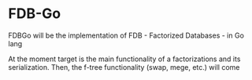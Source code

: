 # FDB-Go

FDBGo will be the implementation of FDB - Factorized Databases - in Go lang

At the moment target is the main functionality of a factorizations and its serialization. Then, the f-tree functionality (swap, mege, etc.) will come

